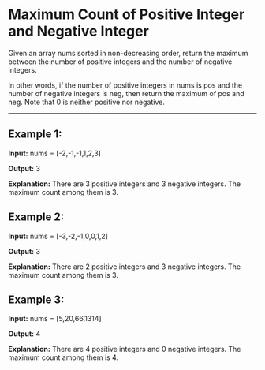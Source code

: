 # Maximum Count of Positive Integer and Negative Integer

Given an array nums sorted in non-decreasing order, return the maximum between the number of positive integers and the number of negative integers.

In other words, if the number of positive integers in nums is pos and the number of negative integers is neg, then return the maximum of pos and neg.
Note that 0 is neither positive nor negative.

---

## Example 1:

**Input:** nums = [-2,-1,-1,1,2,3]

**Output:** 3

**Explanation:** There are 3 positive integers and 3 negative integers. The maximum count among them is 3.


## Example 2:

**Input:** nums = [-3,-2,-1,0,0,1,2]

**Output:** 3

**Explanation:** There are 2 positive integers and 3 negative integers. The maximum count among them is 3.


## Example 3:

**Input:** nums = [5,20,66,1314]

**Output:** 4

**Explanation:** There are 4 positive integers and 0 negative integers. The maximum count among them is 4.